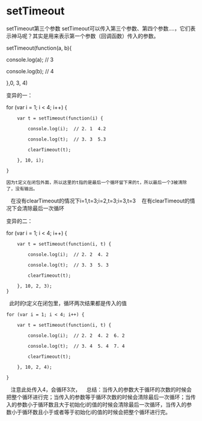# setTimeout
setTimeout第三个参数
setTimeout可以传入第三个参数、第四个参数….，它们表示神马呢？其实是用来表示第一个参数（回调函数）传入的参数。

setTimeout(function(a, b){ 

  console.log(a);   // 3
  
  console.log(b);   // 4
  
},0, 3, 4)

变异的一：

for (var i = 1; i < 4; i++) {

        var t = setTimeout(function(i) {
        
            console.log(i);  // 2. 1  4.2
            
            console.log(t);  // 3. 3  5.3
            
            clearTimeout(t);
            
        }, 10, i);
        
    }
		
    因为t定义在闭包外面，所以这里的t指的是最后一个循环留下来的t，所以最后一个3被清除了，没有输出。
    在没有clearTimeout的情况下i=1,t=3;i=2,t=3;i=3,t=3
    在有clearTimeout的情况下会清除最后一次循环
  
变异的二：

for (var i = 1; i < 4; i++) {

        var t = setTimeout(function(i, t) {
        
            console.log(i);  // 2. 2  4. 2
            
            console.log(t);  // 3. 3  5. 3
            
            clearTimeout(t);
            
        }, 10, 2, 3);  
    }
		
   此时的t定义在闭包里，循环两次结果都是传入的值
   
    for (var i = 1; i < 4; i++) {
    
        var t = setTimeout(function(i, t) {
        
            console.log(i);  // 2. 2  4. 2  6. 2
            
            console.log(t);  // 3. 4  5. 4  7. 4
            
            clearTimeout(t);
            
        }, 10, 2, 4);
        
    }
    
    注意此处传入4，会循环3次，
    总结：当传入的参数大于循环的次数的时候会把整个循环进行完；当传入的参数等于循环次数的时候会清除最后一次循环；当传入的参数小于循环数且大于初始化i的值的时候会清除最后一次循环，当传入的参数小于循环数且小于或者等于初始化i的值的时候会把整个循环进行完。

